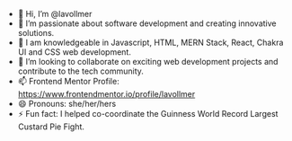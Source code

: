 - 👋 Hi, I’m @lavollmer
- 👀 I’m passionate about software development and creating innovative solutions.
- 🌱 I am knowledgeable in Javascript, HTML, MERN Stack, React, Chakra UI and CSS web development.
- 💞️ I’m looking to collaborate on exciting web development projects and contribute to the tech community.
- 📫 Frontend Mentor Profile: https://www.frontendmentor.io/profile/lavollmer
- 😄 Pronouns: she/her/hers
- ⚡ Fun fact: I helped co-coordinate the Guinness World Record Largest Custard Pie Fight.


<!---
lavollmer/lavollmer is a ✨ special ✨ repository because its `README.md` (this file) appears on your GitHub profile.
You can click the Preview link to take a look at your changes.
--->

